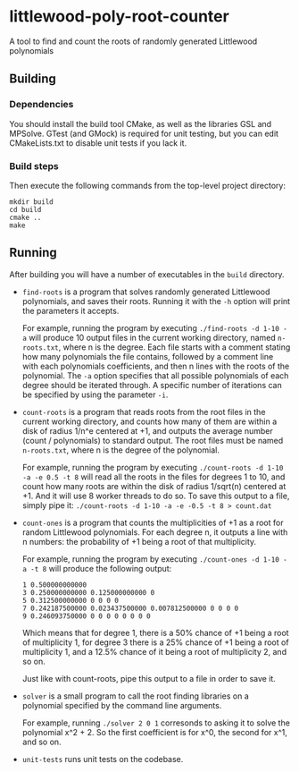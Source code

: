 # littlewood-poly-root-counter
A tool to find and count the roots of randomly generated Littlewood polynomials

## Building
### Dependencies
You should install the build tool CMake, as well as the libraries GSL and MPSolve. GTest (and GMock) is required for unit testing, but you can edit CMakeLists.txt to disable unit tests if you lack it.

### Build steps
Then execute the following commands from the top-level project directory:

```
mkdir build
cd build
cmake ..
make
```

## Running
After building you will have a number of executables in the `build` directory.

- `find-roots` is a program that solves randomly generated Littlewood polynomials, and saves their roots. Running it with the `-h` option will print the parameters it accepts.

    For example, running the program by executing
    `./find-roots -d 1-10 -a`
    will produce 10 output files in the current working directory, named `n-roots.txt`, where n is the degree. Each file starts with a comment stating how many polynomials the file contains, followed by a comment line with each polynomials coefficients, and then n lines with the roots of the polynomial. The `-a` option specifies that all possible polynomials of each degree should be iterated through. A specific number of iterations can be specified by using the parameter `-i`.

- `count-roots` is a program that reads roots from the root files in the current working directory, and counts how many of them are within a disk of radius 1/n^e centered at +1, and outputs the average number (count / polynomials) to standard output. The root files must be named `n-roots.txt`, where n is the degree of the polynomial.

    For example, running the program by executing
    `./count-roots -d 1-10 -a -e 0.5 -t 8`
    will read all the roots in the files for degrees 1 to 10, and count how many roots are within the disk of radius 1/sqrt(n) centered at +1. And it will use 8 worker threads to do so. To save this output to a file, simply pipe it:
    `./count-roots -d 1-10 -a -e -0.5 -t 8 > count.dat`

- `count-ones` is a program that counts the multiplicities of +1 as a root for random Littlewood polynomials. For each degree n, it outputs a line with n numbers: the probability of +1 being a root of that multiplicity.

    For example, running the program by executing
    `./count-ones -d 1-10 -a -t 8`
    will produce the following output:

    ```
    1 0.500000000000
    3 0.250000000000 0.125000000000 0
    5 0.312500000000 0 0 0 0
    7 0.242187500000 0.023437500000 0.007812500000 0 0 0 0
    9 0.246093750000 0 0 0 0 0 0 0 0
    ```

    Which means that for degree 1, there is a 50% chance of +1 being a root of multiplicity 1,
    for degree 3 there is a 25% chance of +1 being a root of multiplicity 1, and a 12.5% chance of it being a root of multiplicity 2, and so on.

    Just like with count-roots, pipe this output to a file in order to save it.

- `solver` is a small program to call the root finding libraries on a polynomial specified by the command line arguments.

    For example, running
    `./solver 2 0 1`
    corresonds to asking it to solve the polynomial x^2 + 2. So the first coefficient is for x^0, the second for x^1, and so on.

    
- `unit-tests` runs unit tests on the codebase.

